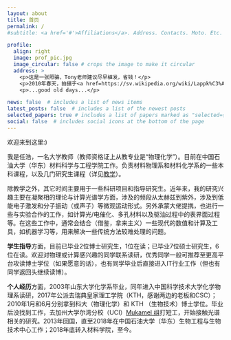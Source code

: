 ```yaml
---
layout: about
title: 首页
permalink: /
#subtitle: <a href='#'>Affiliations</a>. Address. Contacts. Moto. Etc.

profile:
  align: right
  image: prof_pic.jpg
  image_circular: false # crops the image to make it circular
  address: >
    <p>这是一张照骗，Tony老师建议尽早植发，省钱！</p>
    <p>2010年春天，拍摄于<a href=https://sv.wikipedia.org/wiki/Lappk%C3%A4rrsberget>Lappis</a>后面的小树林</p>
    <p>...good old days...</p>

news: false  # includes a list of news items
latest_posts: false  # includes a list of the newest posts
selected_papers: true # includes a list of papers marked as "selected={true}"
social: false  # includes social icons at the bottom of the page
---
```


欢迎来到这里:) 

我是任浩，一名大学教师（教师资格证上从教专业是“物理化学”）。目前在中国石油大学（华东）材料科学与工程学院工作。负责材料物理系和材料化学系的一些本科课程，以及几门研究生课程（详见[教学](/teaching)）。

除教学之外，其它时间主要用于一些科研项目和指导研究生。近年来，我的研究兴趣主要在凝聚相的理论与计算光谱学方面，涉及的频段从太赫兹到紫外，涉及到低能电子激发和分子振动（或声子）等微观运动形式。另外承蒙大佬提携，也进行一些与实验合作的工作，如计算光/电催化、多孔材料以及驱油过程中的表界面过程等。在这些工作中，通常会结合（借鉴，拿来主义）一些现代的数值和计算及工具，如机器学习等，用来解决一些传统方法较难处理的问题。

**学生指导**方面，目前已毕业2位博士研究生，1位在读；已毕业7位硕士研究生，6位在读。欢迎对物理或计算感兴趣的同学联系读研，优秀同学一般可推荐至更高平台攻读博士学位（如果愿意的话），也有同学毕业后直接进入IT行业工作（但也有同学返回头继续读博）。

**个人经历**方面，2003年山东大学化学系毕业，同年进入中国科学技术大学化学物理系读研，2017年公派去瑞典皇家理工学院（KTH，感谢两边的老板和CSC）；2010年1月和6月分别拿到科大（物理化学）和 KTH （生物技术）博士学位。毕业后没找到工作，去加州大学尔湾分校（UCI）[Mukamel 组](http://mukamel.ps.uci.edu)打短工，开始接触光谱相关的研究。2013年回国，直至2018年在中国石油大学（华东）生物工程与生物技术中心工作；2018年底转入材料学院，至今。


